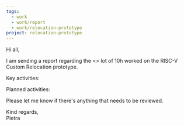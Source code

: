 ```yaml
---
tags:
  - work
  - work/report
  - work/relocation-prototype
project: relocation-prototype
---
```

Hi all,

I am sending a report regarding the <> lot of 10h worked on the RISC-V Custom
Relocation prototype.

Key activities:

Planned activities:

Please let me know if there's anything that needs to be reviewed.

Kind regards,  
Pietra